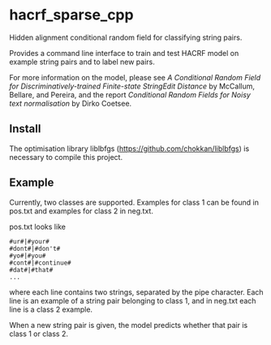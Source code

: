 hacrf_sparse_cpp
================

Hidden alignment conditional random field for classifying string pairs.

Provides a command line interface to train and test HACRF model on example
string pairs and to label new pairs.

For more information on the model, please see 
*A Conditional Random Field for Discriminatively-trained Finite-state StringEdit Distance* 
by McCallum, Bellare, and Pereira, and the report
*Conditional Random Fields for Noisy text normalisation* by Dirko Coetsee.

Install
-------
The optimisation library liblbfgs (https://github.com/chokkan/liblbfgs) is necessary to compile this project.

Example
-------
Currently, two classes are supported. Examples for class 1 can be
found in pos.txt and examples for class 2 in neg.txt.

pos.txt looks like
```
#ur#|#your#
#dont#|#don't#
#yo#|#you#
#cont#|#continue#
#dat#|#that#
...
```
where each line contains two strings, separated by the pipe character.
Each line is an example of a string pair belonging to class 1, and in neg.txt
each line is a class 2 example.

When a new string pair is given, the model predicts whether that pair is
class 1 or class 2.
